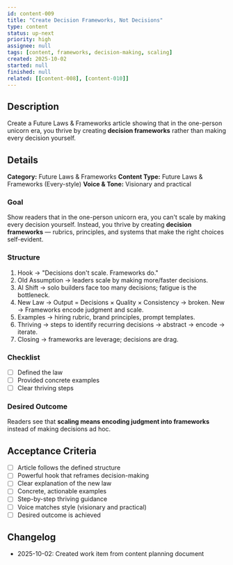 ```yaml
---
id: content-009
title: "Create Decision Frameworks, Not Decisions"
type: content
status: up-next
priority: high
assignee: null
tags: [content, frameworks, decision-making, scaling]
created: 2025-10-02
started: null
finished: null
related: [[content-008], [content-010]]
---
```


## Description

Create a Future Laws & Frameworks article showing that in the one-person unicorn era, you thrive by creating **decision frameworks** rather than making every decision yourself.

## Details

**Category:** Future Laws & Frameworks
**Content Type:** Future Laws & Frameworks (Every-style)
**Voice & Tone:** Visionary and practical

### Goal
Show readers that in the one-person unicorn era, you can't scale by making every decision yourself. Instead, you thrive by creating **decision frameworks** — rubrics, principles, and systems that make the right choices self-evident.

### Structure
1. Hook → "Decisions don't scale. Frameworks do."
2. Old Assumption → leaders scale by making more/faster decisions.
3. AI Shift → solo builders face too many decisions; fatigue is the bottleneck.
4. New Law → Output = Decisions × Quality × Consistency → broken.
   New → Frameworks encode judgment and scale.
5. Examples → hiring rubric, brand principles, prompt templates.
6. Thriving → steps to identify recurring decisions → abstract → encode → iterate.
7. Closing → frameworks are leverage; decisions are drag.

### Checklist
- [ ] Defined the law
- [ ] Provided concrete examples
- [ ] Clear thriving steps

### Desired Outcome
Readers see that **scaling means encoding judgment into frameworks** instead of making decisions ad hoc.

## Acceptance Criteria

- [ ] Article follows the defined structure
- [ ] Powerful hook that reframes decision-making
- [ ] Clear explanation of the new law
- [ ] Concrete, actionable examples
- [ ] Step-by-step thriving guidance
- [ ] Voice matches style (visionary and practical)
- [ ] Desired outcome is achieved

## Changelog

- 2025-10-02: Created work item from content planning document
